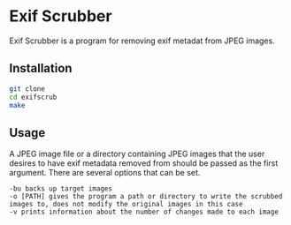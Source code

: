 # Exif Scrubber

Exif Scrubber is a program for removing exif metadat from JPEG images.

## Installation

```bash
git clone 
cd exifscrub
make
```

## Usage

A JPEG image file or a directory containing JPEG images that the user desires to have exif metadata removed from should be passed as the first argument. There are several options that can be set.

```
-bu backs up target images
-o [PATH] gives the program a path or directory to write the scrubbed images to, does not modify the original images in this case
-v prints information about the number of changes made to each image
```